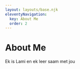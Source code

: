 ```yaml
---
layout: layouts/base.njk
eleventyNavigation:
  key: About Me
  order: 2
---
```

# About Me

Ek is Lami en ek leer saam met jou